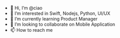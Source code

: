 - 👋 Hi, I’m @ciao
- 👀 I’m interested in Swift, Nodejs, Python, UI/UX
- 🌱 I’m currently learning Product Manager
- 💞️ I’m looking to collaborate on Mobile Application
- 📫 How to reach me
